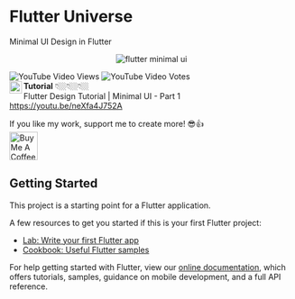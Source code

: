 # Flutter Universe

Minimal UI Design in Flutter

<p align="center">
  <img src="AppEmPrendo.png" alt="flutter minimal ui" title="Screenshot">
</p>

![YouTube Video Views](https://img.shields.io/youtube/views/neXfa4J752A?style=social) ![YouTube Video Votes](https://img.shields.io/youtube/likes/neXfa4J752A?label=Likes&style=social) <br>
<img align="left" alt="CodeX | YouTube" width="22px" src="https://cdn.jsdelivr.net/npm/simple-icons@v3/icons/youtube.svg" color />**Tutorial** 👇🏼👇🏼👇🏼<br>
Flutter Design Tutorial | Minimal UI - Part 1<br>
https://youtu.be/neXfa4J752A

 If you like my work, support me to create more! 😎👍<br>
<a href="https://www.buymeacoffee.com/afzalali15" target="_blank"><img src="https://cdn.buymeacoffee.com/buttons/v2/default-yellow.png" height="50px" alt="Buy Me A Coffee"></a>

## Getting Started

This project is a starting point for a Flutter application.

A few resources to get you started if this is your first Flutter project:

- [Lab: Write your first Flutter app](https://flutter.dev/docs/get-started/codelab)
- [Cookbook: Useful Flutter samples](https://flutter.dev/docs/cookbook)

For help getting started with Flutter, view our
[online documentation](https://flutter.dev/docs), which offers tutorials,
samples, guidance on mobile development, and a full API reference.
